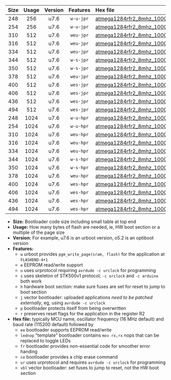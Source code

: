 |Size|Usage|Version|Features|Hex file|
|:-:|:-:|:-:|:-:|:--|
|248|256|u7.6|`w-u-jpr`|[atmega1284rfr2_8mhz_1000000bps_ur_vbl.hex](https://raw.githubusercontent.com/stefanrueger/urboot/main/bootloaders/atmega1284rfr2/fcpu_8mhz/1000000_bps/atmega1284rfr2_8mhz_1000000bps_ur_vbl.hex)|
|254|256|u7.6|`w-u-jpr`|[atmega1284rfr2_8mhz_1000000bps_lednop_ur_vbl.hex](https://raw.githubusercontent.com/stefanrueger/urboot/main/bootloaders/atmega1284rfr2/fcpu_8mhz/1000000_bps/atmega1284rfr2_8mhz_1000000bps_lednop_ur_vbl.hex)|
|310|512|u7.6|`weu-jpr`|[atmega1284rfr2_8mhz_1000000bps_ee_ur_vbl.hex](https://raw.githubusercontent.com/stefanrueger/urboot/main/bootloaders/atmega1284rfr2/fcpu_8mhz/1000000_bps/atmega1284rfr2_8mhz_1000000bps_ee_ur_vbl.hex)|
|316|512|u7.6|`weu-jpr`|[atmega1284rfr2_8mhz_1000000bps_ee_lednop_ur_vbl.hex](https://raw.githubusercontent.com/stefanrueger/urboot/main/bootloaders/atmega1284rfr2/fcpu_8mhz/1000000_bps/atmega1284rfr2_8mhz_1000000bps_ee_lednop_ur_vbl.hex)|
|334|512|u7.6|`weu-jpr`|[atmega1284rfr2_8mhz_1000000bps_ee_lednop_fr_ur_vbl.hex](https://raw.githubusercontent.com/stefanrueger/urboot/main/bootloaders/atmega1284rfr2/fcpu_8mhz/1000000_bps/atmega1284rfr2_8mhz_1000000bps_ee_lednop_fr_ur_vbl.hex)|
|344|512|u7.6|`w-s-jpr`|[atmega1284rfr2_8mhz_1000000bps_vbl.hex](https://raw.githubusercontent.com/stefanrueger/urboot/main/bootloaders/atmega1284rfr2/fcpu_8mhz/1000000_bps/atmega1284rfr2_8mhz_1000000bps_vbl.hex)|
|350|512|u7.6|`w-s-jpr`|[atmega1284rfr2_8mhz_1000000bps_lednop_vbl.hex](https://raw.githubusercontent.com/stefanrueger/urboot/main/bootloaders/atmega1284rfr2/fcpu_8mhz/1000000_bps/atmega1284rfr2_8mhz_1000000bps_lednop_vbl.hex)|
|378|512|u7.6|`weu-jpr`|[atmega1284rfr2_8mhz_1000000bps_ee_lednop_fr_ce_ur_vbl.hex](https://raw.githubusercontent.com/stefanrueger/urboot/main/bootloaders/atmega1284rfr2/fcpu_8mhz/1000000_bps/atmega1284rfr2_8mhz_1000000bps_ee_lednop_fr_ce_ur_vbl.hex)|
|400|512|u7.6|`wes-jpr`|[atmega1284rfr2_8mhz_1000000bps_ee_vbl.hex](https://raw.githubusercontent.com/stefanrueger/urboot/main/bootloaders/atmega1284rfr2/fcpu_8mhz/1000000_bps/atmega1284rfr2_8mhz_1000000bps_ee_vbl.hex)|
|406|512|u7.6|`wes-jpr`|[atmega1284rfr2_8mhz_1000000bps_ee_lednop_vbl.hex](https://raw.githubusercontent.com/stefanrueger/urboot/main/bootloaders/atmega1284rfr2/fcpu_8mhz/1000000_bps/atmega1284rfr2_8mhz_1000000bps_ee_lednop_vbl.hex)|
|436|512|u7.6|`wes-jpr`|[atmega1284rfr2_8mhz_1000000bps_ee_lednop_fr_vbl.hex](https://raw.githubusercontent.com/stefanrueger/urboot/main/bootloaders/atmega1284rfr2/fcpu_8mhz/1000000_bps/atmega1284rfr2_8mhz_1000000bps_ee_lednop_fr_vbl.hex)|
|494|512|u7.6|`wes-jpr`|[atmega1284rfr2_8mhz_1000000bps_ee_lednop_fr_ce_vbl.hex](https://raw.githubusercontent.com/stefanrueger/urboot/main/bootloaders/atmega1284rfr2/fcpu_8mhz/1000000_bps/atmega1284rfr2_8mhz_1000000bps_ee_lednop_fr_ce_vbl.hex)|
|248|1024|u7.6|`w-u-hpr`|[atmega1284rfr2_8mhz_1000000bps_ur.hex](https://raw.githubusercontent.com/stefanrueger/urboot/main/bootloaders/atmega1284rfr2/fcpu_8mhz/1000000_bps/atmega1284rfr2_8mhz_1000000bps_ur.hex)|
|254|1024|u7.6|`w-u-hpr`|[atmega1284rfr2_8mhz_1000000bps_lednop_ur.hex](https://raw.githubusercontent.com/stefanrueger/urboot/main/bootloaders/atmega1284rfr2/fcpu_8mhz/1000000_bps/atmega1284rfr2_8mhz_1000000bps_lednop_ur.hex)|
|310|1024|u7.6|`weu-hpr`|[atmega1284rfr2_8mhz_1000000bps_ee_ur.hex](https://raw.githubusercontent.com/stefanrueger/urboot/main/bootloaders/atmega1284rfr2/fcpu_8mhz/1000000_bps/atmega1284rfr2_8mhz_1000000bps_ee_ur.hex)|
|316|1024|u7.6|`weu-hpr`|[atmega1284rfr2_8mhz_1000000bps_ee_lednop_ur.hex](https://raw.githubusercontent.com/stefanrueger/urboot/main/bootloaders/atmega1284rfr2/fcpu_8mhz/1000000_bps/atmega1284rfr2_8mhz_1000000bps_ee_lednop_ur.hex)|
|334|1024|u7.6|`weu-hpr`|[atmega1284rfr2_8mhz_1000000bps_ee_lednop_fr_ur.hex](https://raw.githubusercontent.com/stefanrueger/urboot/main/bootloaders/atmega1284rfr2/fcpu_8mhz/1000000_bps/atmega1284rfr2_8mhz_1000000bps_ee_lednop_fr_ur.hex)|
|344|1024|u7.6|`w-s-hpr`|[atmega1284rfr2_8mhz_1000000bps.hex](https://raw.githubusercontent.com/stefanrueger/urboot/main/bootloaders/atmega1284rfr2/fcpu_8mhz/1000000_bps/atmega1284rfr2_8mhz_1000000bps.hex)|
|350|1024|u7.6|`w-s-hpr`|[atmega1284rfr2_8mhz_1000000bps_lednop.hex](https://raw.githubusercontent.com/stefanrueger/urboot/main/bootloaders/atmega1284rfr2/fcpu_8mhz/1000000_bps/atmega1284rfr2_8mhz_1000000bps_lednop.hex)|
|378|1024|u7.6|`weu-hpr`|[atmega1284rfr2_8mhz_1000000bps_ee_lednop_fr_ce_ur.hex](https://raw.githubusercontent.com/stefanrueger/urboot/main/bootloaders/atmega1284rfr2/fcpu_8mhz/1000000_bps/atmega1284rfr2_8mhz_1000000bps_ee_lednop_fr_ce_ur.hex)|
|400|1024|u7.6|`wes-hpr`|[atmega1284rfr2_8mhz_1000000bps_ee.hex](https://raw.githubusercontent.com/stefanrueger/urboot/main/bootloaders/atmega1284rfr2/fcpu_8mhz/1000000_bps/atmega1284rfr2_8mhz_1000000bps_ee.hex)|
|406|1024|u7.6|`wes-hpr`|[atmega1284rfr2_8mhz_1000000bps_ee_lednop.hex](https://raw.githubusercontent.com/stefanrueger/urboot/main/bootloaders/atmega1284rfr2/fcpu_8mhz/1000000_bps/atmega1284rfr2_8mhz_1000000bps_ee_lednop.hex)|
|436|1024|u7.6|`wes-hpr`|[atmega1284rfr2_8mhz_1000000bps_ee_lednop_fr.hex](https://raw.githubusercontent.com/stefanrueger/urboot/main/bootloaders/atmega1284rfr2/fcpu_8mhz/1000000_bps/atmega1284rfr2_8mhz_1000000bps_ee_lednop_fr.hex)|
|494|1024|u7.6|`wes-hpr`|[atmega1284rfr2_8mhz_1000000bps_ee_lednop_fr_ce.hex](https://raw.githubusercontent.com/stefanrueger/urboot/main/bootloaders/atmega1284rfr2/fcpu_8mhz/1000000_bps/atmega1284rfr2_8mhz_1000000bps_ee_lednop_fr_ce.hex)|

- **Size:** Bootloader code size including small table at top end
- **Usage:** How many bytes of flash are needed, ie, HW boot section or a multiple of the page size
- **Version:** For example, u7.6 is an urboot version, o5.2 is an optiboot version
- **Features:**
  + `w` urboot provides `pgm_write_page(sram, flash)` for the application at `FLASHEND-4+1`
  + `e` EEPROM read/write support
  + `u` uses urprotocol requiring `avrdude -c urclock` for programming
  + `s` uses skeleton of STK500v1 protocol; `-c urclock` and `-c arduino` both work
  + `h` hardware boot section: make sure fuses are set for reset to jump to boot section
  + `j` vector bootloader: uploaded applications *need to be patched externally*, eg, using `avrdude -c urclock`
  + `p` bootloader protects itself from being overwritten
  + `r` preserves reset flags for the application in the register R2
- **Hex file:** typically MCU name, oscillator frequency (16 MHz default) and baud rate (115200 default) followed by
  + `ee` bootloader supports EEPROM read/write
  + `lednop` "template" bootloader contains `mov rx,rx` nops that can be replaced to toggle LEDs
  + `fr` bootloader provides non-essential code for smoother error handing
  + `ce` bootloader provides a chip erase command
  + `ur` uses urprotocol and requires `avrdude -c urclock` for programming
  + `vbl` vector bootloader: set fuses to jump to reset, not the HW boot section
